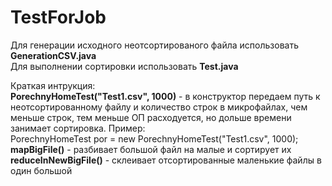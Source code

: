 # TestForJob
Для генерации исходного неотсортированого файла использовать <b>GenerationCSV.java</b><br>
Для выполнении сортировки использовать <b>Test.java</b>

Краткая интрукция:<br>
<b>PorechnyHomeTest("Test1.csv", 1000)</b> - в конструктор передаем путь к неотсортированному файлу и количество строк в микрофайлах, чем меньше строк, тем меньше ОП расходуется, но дольше времени занимает сортировка. Пример:<br>
PorechnyHomeTest por = new PorechnyHomeTest("Test1.csv", 1000);<br>
<b>mapBigFile()</b> - разбивает большой файл на малые и сортирует их<br>
<b>reduceInNewBigFile()</b> - склеивает отсортированные маленькие файлы в один большой<br>
